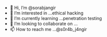 - 👋 Hi, I’m @sorabjangir
- 👀 I’m interested in ...ethical hacking
- 🌱 I’m currently learning ...penetration testing
- 💞️ I’m looking to collaborate on ...
- 📫 How to reach me ...@s0r4b_j4ngir

<!---
sorabjangir/sorabjangir is a ✨ special ✨ repository because its `README.md` (this file) appears on your GitHub profile.
You can click the Preview link to take a look at your changes.
--->
